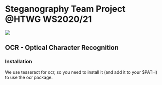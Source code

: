 # Steganography Team Project @HTWG WS2020/21

![](https://travis-ci.com/steganographie-HTWG/steganographie.svg?branch=master)

## OCR - Optical Character Recognition
### Installation
We use tesseract for ocr, so you need to install it (and add it to your $PATH) to use the ocr package.